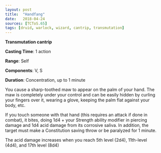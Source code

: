 ```yaml
---
layout: post
title:  "Handfang"
date:   2018-04-24
sources: [TCToS.65]
tags: [druid, warlock, wizard, cantrip, transmutation]
---
```


**Transmutation cantrip**

**Casting Time**: 1 action

**Range**: Self

**Components**: V, S

**Duration**: Concentration, up to 1 minute

You cause a sharp-toothed maw to appear on the palm of your hand. The maw is completely under your control and can be easily hidden by curling your fingers over it, wearing a glove, keeping the palm flat against your body, etc.

If you touch someone with that hand (this requires an attack if done in combat), it bites, doing 1d4 + your Strength ability modifier in piercing damage and 1d4 acid damage from its corrosive saliva. In addition, the target must make a Constitution saving throw or be paralyzed for 1 minute.

The acid damage increases when you reach 5th level (2d4), 11th-level (4d4), and 17th level (8d4)